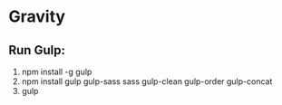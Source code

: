# Gravity

## Run Gulp:

1. npm install -g gulp
2. npm install gulp gulp-sass sass gulp-clean gulp-order gulp-concat
3. gulp
